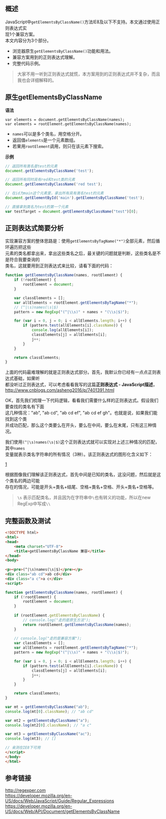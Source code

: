 ## 概述

JavaScript中`getElementsByClassName()`方法IE8及以下不支持。本文通过使用正则表达式实  
现1个兼容方案。  
本文内容分为3个部分。  
* 浏览器原生`getElementsByClassName()`功能和用法。  
* 兼容方案用到的正则表达式理解。  
* 完整代码示例。  

> 大家不用一听到正则表达式就慌，本方案用到的正则表达式并不复杂，而且我也会详细解释的。  

## 原生getElementsByClassName

**语法**

    var elements = document.getElementsByClassName(names);
    var elements = rootElement.getElementsByClassName(names);

* `names`可以是多个类名，用空格分开。
* 返回值`elements`是一个元素数组。
* 若果用`rootElement`调用，则只在该元素下搜索。

**示例**
```js
// 返回所有类名是test的元素
document.getElementsByClassName('test');

// 返回所有同时具有red和test类的元素
document.getElementsByClassName('red test');

// 在id为main这个元素里，拿出所有具有类名test的元素
document.getElementById('main').getElementsByClassName('test');

// 直接拿到类名为test的第一个元素
var testTarget = document.getElementsByClassName("test")[0];
```

## 正则表达式简要分析

实现兼容方案的整体思路是：使用`getElementsByTagName("*")`全部元素，然后循环遍历把这些  
元素的类名都拿出来，拿出这些类名之后，最关键的问题就是判断，这些类名是不是符合我要查询的  
类名，这就要用到正则表达式来比较，请看下面的代码：
```js
function getElementsByClassName(names, rootElement) {
    if (!rootElement) {
        rootElement = document;
    }

    var classElements = [];
    var allElements = rootElement.getElementsByTagName("*");
    // (^|\s)names(\s|$)
    pattern = new RegExp("(^|\\s)" + names + "(\\s|$)");

    for (var i = 0, j = 0; i < allElements.length; i++) {
        if (pattern.test(allElements[i].className)) {
            console.log(allElements[i]);
            classElements[j] = allElements[i];
            j++;
        }
    }

    return classElements;
}
```

上面的代码最难理解的就是正则表达式部分。首先，我默认你已经有一点点正则表达式基础，如果听  
都没听过正则表达式，可以考虑看看我写的这篇**正则表达式 - JavaScript描述**，  
http://www.cnblogs.com/asheng2016/p/7401391.html

OK，首先我们梳理一下代码逻辑，看看我们需要什么样的正则表达式。假设我们要查找的类名有下面  
这几种情况："ab", "ab cd", "ab cd ef", "ab cd ef gh"。也就是说，如果我们能找到这个类  
并成功匹配，那么这个类要么在开头，要么在中间，要么在末尾，只有这三种情况。

我们使用`(^|\s)names(\s|$)`这个正则表达式就可以实现对上述三种情况的匹配，其中`names`  
变量就表示类名字符串的所有情况（3种）。该正则表达式的图形化含义如下：

[1](1.jpg)

根据图像我们理解该正则表达式，首先中间是已知的类名，这没问题，然后就是这个类名的两边可能  
存在的情况，可能是开头+类名+结尾、空格+类名+空格、开头+类名+空格等。  

> `\s` 表示匹配类名，并且因为在字符串中`\`也有转义的功能，所以在new RegExp中写成`\\`  

## 完整函数及测试
```html
<!DOCTYPE html>
<html>
<head>
    <meta charset="UTF-8">
    <title>getElementsByClassName 兼容</title>
</head>
<body>
    
<p><pre>(^|\s)names(\s|$)</pre></p>
<div class="ab cd">ab cd</div>
<div class="a c">a c</div>
<script>

function getElementsByClassName(names, rootElement) {
    if (!rootElement) {
        rootElement = document;
    }
    
    if (rootElement.getElementsByClassName) {
        // console.log("走的是原生方法");
        return rootElement.getElementsByClassName(names);
    }
    
    // console.log("走的是兼容方案");
    var classElements = [];
    var allElements = rootElement.getElementsByTagName("*");
    pattern = new RegExp("(^|\\s)" + names + "(\\s|$)");

    for (var i = 0, j = 0; i < allElements.length; i++) {
        if (pattern.test(allElements[i].className)) {
            classElements[j] = allElements[i];
            j++;
        }
    }

    return classElements;
}

var mt = getElementsByClassName("ab");
console.log(mt[0].className); // "ab cd"

var mt2 = getElementsByClassName("a");
console.log(mt2[0].className); // "a c"

var mt3 = getElementsByClassName("ac");
console.log(mt3); // []

// 亲测在IE8下可用
</script>
</body>
</html>
```

## 参考链接

http://regexper.com  
https://developer.mozilla.org/en-US/docs/Web/JavaScript/Guide/Regular_Expressions  
https://developer.mozilla.org/en-US/docs/Web/API/Document/getElementsByClassName  


